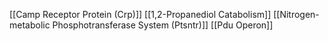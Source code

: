 [[Camp Receptor Protein (Crp)]]
[[1,2-Propanediol Catabolism]]
[[Nitrogen-metabolic Phosphotransferase System (Ptsntr)]]
[[Pdu Operon]]
